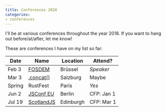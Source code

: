```yaml
---
title: Conferences 2018
categories:
- conferences
---
```


I'll be at various conferences throughout the year 2018. If you want to hang out before/at/after, let me know!

These are conferences I have on my list so far:

| Date   | Name           | Location    | Attend?     |
| ------ | -------------- | ----------- | ----------- |
| Feb 3  | [FOSDEM]       | Brüssel     | *Speaker*   |
| Mar 3  | [.concat()]    | Salzburg    | Maybe       |
| Spring | RustFest       | Paris       | *Yes*       |
| Jun 2  | [JSConf EU]    | Berlin      | CFP: Jan 1  |
| Jul 19 | [ScotlandJS]   | Edinburgh   | CFP: Mar 1  |

[FOSDEM]: https://fosdem.org/2018/schedule/track/rust/
[.concat()]: https://2018.conc.at
[JSConf EU]: https://2018.jsconf.eu
[ScotlandJS]: http://scotlandjs.com
